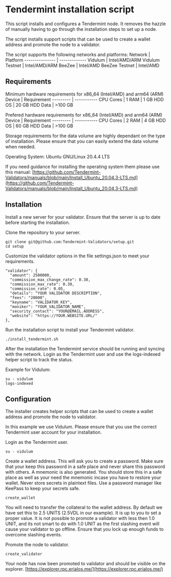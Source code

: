# Tendermint installation script
This script installs and configures a Tendermint node. It removes the hazzle of manually
having to go through the installation steps to set up a node.

The script installs support scripts that can be used to create a wallet address and
promote the node to a validator.

The script supports the following networks and platforms:
Network         | Platform
--------------- | -------------
Vidulum         | Intel/AMD/ARM
Vidulum Testnet | Intel/AMD/ARM
BeeZee          | Intel/AMD
BeeZee Testnet  | Intel/AMD

## Requirements
Minimum hardware requirements for x86_64 (Intel/AMD) and arm64 (ARM)
Device    | Requirement
--------- | -----------
CPU Cores | 1
RAM       | 1 GB
HDD OS    | 20 GB
HDD Data  | >100 GB

Prefered hardware requirements for x86_64 (Intel/AMD) and arm64 (ARM)
Device    | Requirement
--------- | -----------
CPU Cores | 2
RAM       | 4 GB
HDD OS    | 60 GB
HDD Data  | >100 GB

Storage requirements for the data volume are highly dependant on the type of installation.
Please ensure that you can easily extend the data volume when needed.

Operating System: Ubuntu GNU/Linux 20.4.4 LTS

If you need guidance for installing the operating system them please use this manual:
[https://github.com/Tendermint-Validators/manuals/blob/main/Install_Ubuntu_20.04.3-LTS.md](https://github.com/Tendermint-Validators/manuals/blob/main/Install_Ubuntu_20.04.3-LTS.md)

## Installation
Install a new server for your validator. Ensure that the server is up to date before starting
the installation.

Clone the repository to your server.
```
git clone git@github.com:Tendermint-Validators/setup.git
cd setup
```

Customize the validator options in the file settings.json to meet your requirements.
```
"validator": {
  "amount": 2500000,
  "commission_max_change_rate": 0.30,
  "commission_max_rate": 0.30,
  "commission_rate": 0.05,
  "details": "YOUR VALIDATOR DESCRIPTION",
  "fees": "20000",
  "keyname": "VALIDATOR_KEY",
  "moniker": "YOUR_VALIDATOR_NAME",
  "security_contact": "YOUR@EMAIL.ADDRESS",
  "website": "https://YOUR.WEBSITE.URL/"
},
```

Run the installation script to install your Tendermint validator.
```
./install_tendermint.sh
```

After the installation the Tendermint service should be running and syncing with the network.
Login as the Tendermint user and use the logs-indexed helper script to track the status.

Example for Vidulum:
```
su - vidulum
logs-indexed
```

## Configuration
The installer creates helper scripts that can be used to create a wallet address and promote
the node to validator.

In this example we use Vidulum. Please ensure that you use the correct Tendermint user account
for your installation.

Login as the Tendermint user.
```
su - vidulum
```

Create a wallet address. This will ask you to create a password. Make sure that your keep this
password in a safe place and never share this password with others. A mnemonic is also generated.
You should store this in a safe place as well as your need the mnemonic incase you have to restore
your wallet. Never store secrets in plaintext files. Use a password manager like KeePass to keep
your secrets safe.

```
create_wallet
```

You will need to transfer the collateral to the wallet address. By default we have set this to
2.5 UNITS (2.5VDL in our example). It is up to you to set a proper value. It is not possible to
promote a validator with less then 1.0 UNIT, and its not smart to do with 1.0 UNIT as the first
slashing event will cause your validator to go offline. Ensure that you lock up enough funds to
overcome slashing events.

Promote the node to validator.
```
create_validator
```

Your node has now been promoted to validator and should be visible on the explorer.
[https://explorer.rpc.erialos.me/](https://explorer.rpc.erialos.me/)
